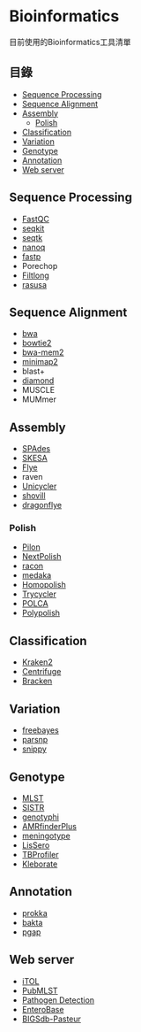 # Bioinformatics
目前使用的Bioinformatics工具清單

## 目錄
- [Sequence Processing](#sequence-processing)
- [Sequence Alignment](#sequence-slignment)
- [Assembly](#Assembly)
  - [Polish](#Polish)
- [Classification](#Classification)
- [Variation](#variation)
- [Genotype](#genotype)
- [Annotation](#annotation)
- [Web server](#web-server)

## Sequence Processing
* [FastQC](https://www.bioinformatics.babraham.ac.uk/projects/fastqc)
* [seqkit](https://bioinf.shenwei.me/seqkit/)
* [seqtk](https://github.com/lh3/seqtk)
* [nanoq](https://github.com/esteinig/nanoq)
* [fastp](https://github.com/OpenGene/fastp)
* Porechop
* [Filtlong](https://github.com/rrwick/Filtlong)
* [rasusa](https://github.com/mbhall88/rasusa)

## Sequence Alignment
* [bwa](https://github.com/lh3/bwa)
* [bowtie2](https://github.com/BenLangmead/bowtie2)
* [bwa-mem2](https://github.com/bwa-mem2/bwa-mem2)
* [minimap2](https://github.com/lh3/minimap2)
* blast+
* [diamond](https://github.com/bbuchfink/diamond)
* MUSCLE
* MUMmer

## Assembly
* [SPAdes](https://cab.spbu.ru/software/spades/)
* [SKESA](https://github.com/ncbi/SKESA)
* [Flye](https://github.com/fenderglass/Flye)
* raven
* [Unicycler](https://github.com/rrwick/Unicycler)
* [shovill](https://github.com/tseemann/shovill)
* [dragonflye](https://github.com/rpetit3/dragonflye)
### Polish
* [Pilon](https://github.com/broadinstitute/pilon)
* [NextPolish](https://github.com/Nextomics/NextPolish)
* [racon](https://github.com/lbcb-sci/racon)
* [medaka](https://github.com/nanoporetech/medaka)
* [Homopolish](https://github.com/ythuang0522/homopolish)
* [Trycycler](https://github.com/rrwick/Trycycler)
* [POLCA](https://github.com/alekseyzimin/masurca#polca)
* [Polypolish](https://github.com/rrwick/Polypolish)

## Classification
* [Kraken2](https://ccb.jhu.edu/software/kraken2/)
* [Centrifuge](https://ccb.jhu.edu/software/centrifuge/)
* [Bracken](https://ccb.jhu.edu/software/bracken/)

## Variation
* [freebayes](https://github.com/freebayes/freebayes)
* [parsnp](https://github.com/marbl/parsnp)
* [snippy](https://github.com/tseemann/snippy)

## Genotype
* [MLST](https://github.com/tseemann/mlst)
* [SISTR](https://github.com/phac-nml/sistr_cmd)
* [genotyphi](https://github.com/katholt/genotyphi)
* [AMRfinderPlus](https://github.com/ncbi/amr)
* [meningotype](https://github.com/MDU-PHL/meningotype)
* [LisSero](https://github.com/MDU-PHL/LisSero)
* [TBProfiler](https://github.com/jodyphelan/TBProfiler)
* [Kleborate](https://github.com/katholt/Kleborate)

## Annotation
* [prokka](https://github.com/tseemann/prokka)
* [bakta](https://github.com/oschwengers/bakta)
* [pgap](https://github.com/ncbi/pgap)

## Web server
- [iTOL](https://itol.embl.de/)
- [PubMLST](https://pubmlst.org/)
- [Pathogen Detection](https://www.ncbi.nlm.nih.gov/pathogens/)
- [EnteroBase](https://enterobase.warwick.ac.uk/)
- [BIGSdb-Pasteur](https://bigsdb.pasteur.fr/)
